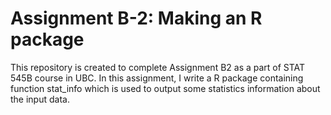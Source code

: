 # Assignment B-2: Making an R package
This repository is created to complete Assignment B2 as a part of STAT 545B course in UBC.
In this assignment, I write a R package containing function stat_info which is used to output some statistics information about the input data.
